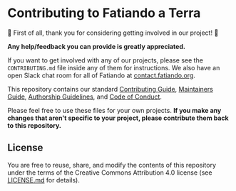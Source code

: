 # Contributing to Fatiando a Terra

:tada: First of all, thank you for considering getting involved in our project! :tada:

**Any help/feedback you can provide is greatly appreciated.**

If you want to get involved with any of our projects, please see the
`CONTRIBUTING.md` file inside any of them for instructions.
We also have an open Slack chat room for all of Fatiando at
[contact.fatiando.org](http://contact.fatiando.org).

This repository contains our standard [Contributing Guide](CONTRIBUTING.md),
[Maintainers Guide](MAINTENANCE.md), [Authorship Guidelines](AUTHORSHIP.md),
and [Code of Conduct](CODE_OF_CONDUCT.md).

Please feel free to use these files for your own projects.
**If you make any changes that aren't specific to your project,
please contribute them back to this repository.**

## License

You are free to reuse, share, and modify the contents of this repository under
the terms of the Creative Commons Attribution 4.0 license (see
[LICENSE.md](LICENSE.md) for details).
